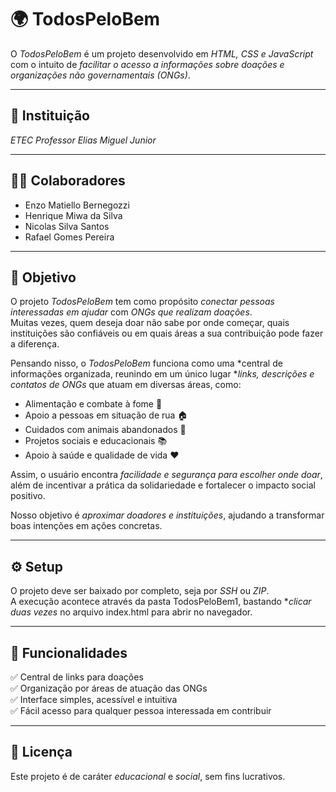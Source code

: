 # 🌍 TodosPeloBem  

O *TodosPeloBem* é um projeto desenvolvido em *HTML, CSS e JavaScript* com o intuito de *facilitar o acesso a informações sobre doações e organizações não governamentais (ONGs)*.  

---

## 🏫 Instituição  

*ETEC Professor Elias Miguel Junior*  

---

## 👨‍💻 Colaboradores  

- Enzo Matiello Bernegozzi  
- Henrique Miwa da Silva  
- Nicolas Silva Santos  
- Rafael Gomes Pereira  

---

## 🎯 Objetivo  

O projeto *TodosPeloBem* tem como propósito *conectar pessoas interessadas em ajudar* com *ONGs que realizam doações*.  
Muitas vezes, quem deseja doar não sabe por onde começar, quais instituições são confiáveis ou em quais áreas a sua contribuição pode fazer a diferença.  

Pensando nisso, o *TodosPeloBem* funciona como uma *central de informações organizada, reunindo em um único lugar **links, descrições e contatos de ONGs* que atuam em diversas áreas, como:  

- Alimentação e combate à fome 🍞  
- Apoio a pessoas em situação de rua 🏠  
- Cuidados com animais abandonados 🐾  
- Projetos sociais e educacionais 📚  
- Apoio à saúde e qualidade de vida ❤️  

Assim, o usuário encontra *facilidade e segurança para escolher onde doar*, além de incentivar a prática da solidariedade e fortalecer o impacto social positivo.  

Nosso objetivo é *aproximar doadores e instituições*, ajudando a transformar boas intenções em ações concretas.  

---

## ⚙️ Setup  

O projeto deve ser baixado por completo, seja por *SSH* ou *ZIP*.  
A execução acontece através da pasta TodosPeloBem1, bastando **clicar duas vezes* no arquivo index.html para abrir no navegador.  

---

## 📌 Funcionalidades  

✅ Central de links para doações  
✅ Organização por áreas de atuação das ONGs  
✅ Interface simples, acessível e intuitiva  
✅ Fácil acesso para qualquer pessoa interessada em contribuir  

---

## 📄 Licença  

Este projeto é de caráter *educacional* e *social*, sem fins lucrativos.
